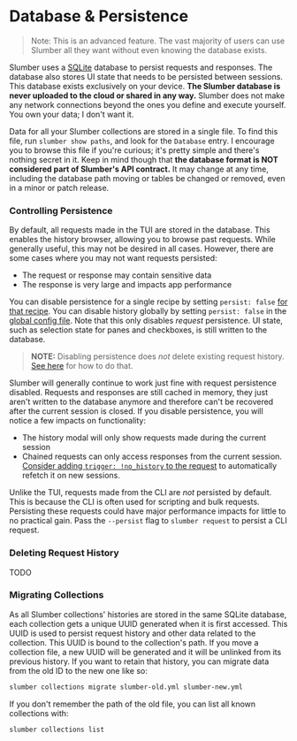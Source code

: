 # Database & Persistence

> Note: This is an advanced feature. The vast majority of users can use Slumber all they want without even knowing the database exists.

Slumber uses a [SQLite](https://www.sqlite.org/) database to persist requests and responses. The database also stores UI state that needs to be persisted between sessions. This database exists exclusively on your device. **The Slumber database is never uploaded to the cloud or shared in any way.** Slumber does not make any network connections beyond the ones you define and execute yourself. You own your data; I don't want it.

Data for all your Slumber collections are stored in a single file. To find this file, run `slumber show paths`, and look for the `Database` entry. I encourage you to browse this file if you're curious; it's pretty simple and there's nothing secret in it. Keep in mind though that **the database format is NOT considered part of Slumber's API contract.** It may change at any time, including the database path moving or tables be changed or removed, even in a minor or patch release.

### Controlling Persistence

By default, all requests made in the TUI are stored in the database. This enables the history browser, allowing you to browse past requests. While generally useful, this may not be desired in all cases. However, there are some cases where you may not want requests persisted:

- The request or response may contain sensitive data
- The response is very large and impacts app performance

You can disable persistence for a single recipe by setting `persist: false` [for that recipe](../api/request_collection/request_recipe.md#recipe-fields). You can disable history globally by setting `persist: false` in the [global config file](../api/configuration/index.md). Note that this only disables _request_ persistence. UI state, such as selection state for panes and checkboxes, is still written to the database.

> **NOTE:** Disabling persistence does _not_ delete existing request history. [See here](#deleting-request-history) for how to do that.

Slumber will generally continue to work just fine with request persistence disabled. Requests and responses are still cached in memory, they just aren't written to the database anymore and therefore can't be recovered after the current session is closed. If you disable persistence, you will notice a few impacts on functionality:

- The history modal will only show requests made during the current session
- Chained requests can only access responses from the current session. [Consider adding `trigger: !no_history` to the request](../api/request_collection/chain_source.md#chain-request-trigger) to automatically refetch it on new sessions.

Unlike the TUI, requests made from the CLI are _not_ persisted by default. This is because the CLI is often used for scripting and bulk requests. Persisting these requests could have major performance impacts for little to no practical gain. Pass the `--persist` flag to `slumber request` to persist a CLI request.

### Deleting Request History

TODO

### Migrating Collections

As all Slumber collections' histories are stored in the same SQLite database, each collection gets a unique UUID generated when it is first accessed. This UUID is used to persist request history and other data related to the collection. This UUID is bound to the collection's path. If you move a collection file, a new UUID will be generated and it will be unlinked from its previous history. If you want to retain that history, you can migrate data from the old ID to the new one like so:

```sh
slumber collections migrate slumber-old.yml slumber-new.yml
```

If you don't remember the path of the old file, you can list all known collections with:

```sh
slumber collections list
```
